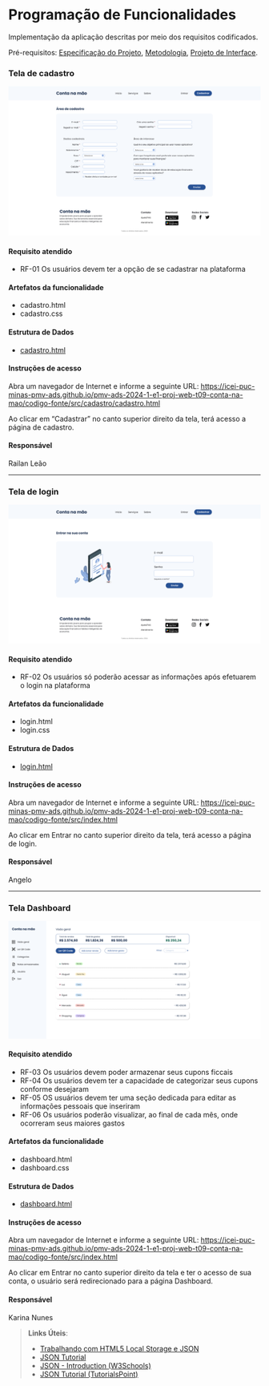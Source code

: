 # Programação de Funcionalidades

Implementação da aplicação descritas por meio dos requisitos codificados. 

Pré-requisitos: <a href="https://github.com/ICEI-PUC-Minas-PMV-ADS/pmv-ads-2024-1-e1-proj-web-t09-conta-na-mao/blob/main/documentos/02-Especifica%C3%A7%C3%A3o%20do%20Projeto.md"> Especificação do Projeto</a></span>, <a href="https://github.com/ICEI-PUC-Minas-PMV-ADS/pmv-ads-2024-1-e1-proj-web-t09-conta-na-mao/blob/main/documentos/03-Metodologia.md"> Metodologia</a>, <a href="https://github.com/ICEI-PUC-Minas-PMV-ADS/pmv-ads-2024-1-e1-proj-web-t09-conta-na-mao/blob/main/documentos/04-Projeto%20de%20Interface.md"> Projeto de Interface</a>.

### Tela de cadastro

![Tela de cadastro versão Desktop](./img/prototypes/cadastroo.png)


#### Requisito atendido

- RF-01	Os usuários devem ter a opção de se cadastrar na plataforma


#### Artefatos da funcionalidade

- cadastro.html
- cadastro.css


#### Estrutura de Dados

- <a href="../codigo-fonte/src/cadastro/cadastro.html">cadastro.html</a>


#### Instruções de acesso

Abra um navegador de Internet e informe a seguinte URL: https://icei-puc-minas-pmv-ads.github.io/pmv-ads-2024-1-e1-proj-web-t09-conta-na-mao/codigo-fonte/src/cadastro/cadastro.html

Ao clicar em “Cadastrar” no canto superior direito da tela, terá acesso a página de cadastro.


#### Responsável

Railan Leão


<hr>

### Tela de login

![Tela de login versão Desktop](./img/prototypes/login.png)


#### Requisito atendido

- RF-02	Os usuários só poderão acessar as informações após efetuarem o login na plataforma


#### Artefatos da funcionalidade

- login.html
- login.css


#### Estrutura de Dados

- <a href="../codigo-fonte/src/login/login.html">login.html</a>


#### Instruções de acesso

Abra um navegador de Internet e informe a seguinte URL: https://icei-puc-minas-pmv-ads.github.io/pmv-ads-2024-1-e1-proj-web-t09-conta-na-mao/codigo-fonte/src/index.html

Ao clicar em Entrar no canto superior direito da tela, terá acesso a página de login.


#### Responsável

Angelo

<hr>

### Tela Dashboard

![Tela dashboard versão Desktop](./img/prototypes/visao-geral.png)


#### Requisito atendido

- RF-03	Os usuários devem poder armazenar seus cupons ficcais
- RF-04	Os usuários devem ter a capacidade de categorizar seus cupons conforme desejaram
- RF-05	OS usuários devem ter uma seção dedicada para editar as informações pessoais que inseriram
- RF-06	Os usuários poderão visualizar, ao final de cada mês, onde ocorreram seus maiores gastos

#### Artefatos da funcionalidade

- dashboard.html
- dashboard.css


#### Estrutura de Dados

- <a href="../codigo-fonte/src/dashboard/dashboard.html">dashboard.html</a>


#### Instruções de acesso

Abra um navegador de Internet e informe a seguinte URL: https://icei-puc-minas-pmv-ads.github.io/pmv-ads-2024-1-e1-proj-web-t09-conta-na-mao/codigo-fonte/src/index.html

Ao clicar em Entrar no canto superior direito da tela e ter o acesso de sua conta, o usuário será redirecionado para a página Dashboard.


#### Responsável

Karina Nunes


> **Links Úteis**:
> - [Trabalhando com HTML5 Local Storage e JSON](https://www.devmedia.com.br/trabalhando-com-html5-local-storage-e-json/29045)
> - [JSON Tutorial](https://www.w3resource.com/JSON)
> - [JSON - Introduction (W3Schools)](https://www.w3schools.com/js/js_json_intro.asp)
> - [JSON Tutorial (TutorialsPoint)](https://www.tutorialspoint.com/json/index.htm)

